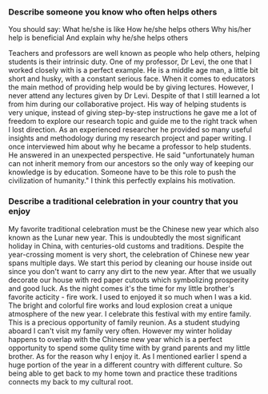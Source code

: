 ### Describe someone you know who often helps others
You should say:
What he/she is like
How he/she helps others
Why his/her help is beneficial
And explain why he/she helps others

Teachers and professors are well known as people who help others, helping students is their intrinsic duty. One of my professor, Dr Levi, the one that I worked closely with is a perfect example. He is a middle age man, a little bit short and husky, with a constant serious face. When it comes to educators the main method of providing help would be by giving lectures. However, I never attend any lectures given by Dr Levi. Despite of that I still learned a lot from him during our collaborative project. 
His way of helping students is very unique, instead of giving step-by-step instructions he gave me a lot of freedom to explore our research topic and guide me to the right track when I lost direction. As an experienced researcher he provided so many useful insights and methodology during my research project and paper writing.
I once interviewed him about why he became a professor to help students. He answered in an unexpected perspective. He said "unfortunately human can not inherit memory from our ancestors so the only way of keeping our knowledge is by education. Someone have to be this role to push the civilization of humanity." I think this perfectly explains his motivation.

### Describe a traditional celebration in your country that you enjoy

My favorite traditional celebration must be the Chinese new year which also known as the Lunar new year. This is undoubtedly the most significant holiday in China, with centuries-old customs and traditions.
Despite the year-crossing moment is very short, the celebration of Chinese new year spans multiple days. We start this period by cleaning our house inside out since you don't want to carry any dirt to the new year. After that we usually decorate our house with red paper cutouts which symbolizing prosperity and good luck. As the night comes it's the time for my little brother's favorite acticity - fire work. I used to enjoyed it so much when I was a kid. The bright and colorful fire works and loud explosion creat a unique atmosphere of the new year.
I celebrate this festival with my entire family. This is a precious opportunity of family reunion. As a student studying aboard I can't visit my family very often. However my winter holiday happens to overlap with the Chinese new year which is a perfect opportunity to spend some qulity time with by grand parents and my little brother.
As for the reason why I enjoy it. As I mentioned earlier I spend a huge portion of the year in a different country with different culture. So being able to get back to my home town and practice these traditions connects my back to my cultural root.
